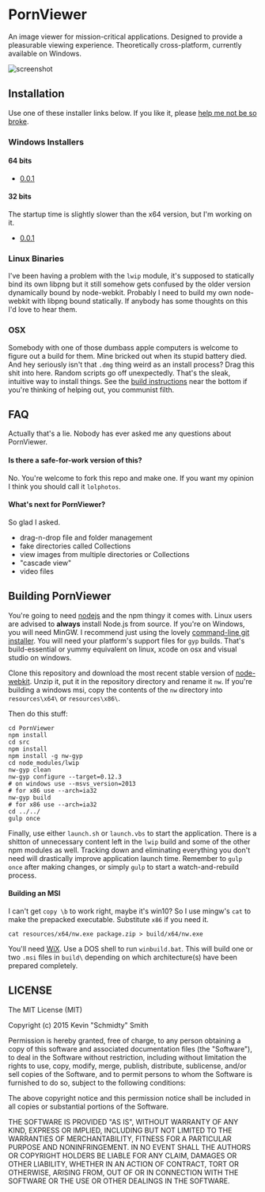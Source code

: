# PornViewer
An image viewer for mission-critical applications. Designed to provide a pleasurable viewing
experience. Theoretically cross-platform, currently available on Windows.

![screenshot](http://i.imgur.com/MVzG6xH.jpg)


## Installation
Use one of these installer links below. If you like it, please [help me not be so broke](https://www.paypal.com/cgi-bin/webscr?cmd=_donations&business=PN6C2AZTS2FP8&lc=US&currency_code=USD&bn=PP%2dDonationsBF%3abtn_donate_SM%2egif%3aNonHosted).

### Windows Installers
#### 64 bits
 * [0.0.1](https://github.com/shenanigans/PornViewer/releases/download/0.0.1/PornViewer_x64.msi)
 
#### 32 bits
The startup time is slightly slower than the x64 version, but I'm working on it.
 * [0.0.1](https://github.com/shenanigans/PornViewer/releases/download/0.0.1/PornViewer_x86.msi)

### Linux Binaries
I've been having a problem with the `lwip` module, it's supposed to statically bind its own libpng
but it still somehow gets confused by the older version dynamically bound by node-webkit. Probably I
need to build my own node-webkit with libpng bound statically. If anybody has some thoughts on this
I'd love to hear them.

### OSX
Somebody with one of those dumbass apple computers is welcome to figure out a build for them. Mine
bricked out when its stupid battery died. And hey seriously isn't that `.dmg` thing weird as an
install process? Drag this shit into here. Random scripts go off unexpectedly. That's the sleak,
intuitive way to install things. See the [build instructions](#building-pornviewer) near the bottom
if you're thinking of helping out, you communist filth.


## FAQ
Actually that's a lie. Nobody has ever asked me any questions about PornViewer.

#### Is there a safe-for-work version of this?
No. You're welcome to fork this repo and make one. If you want my opinion I think you should call it
`lolphotos`.

#### What's next for PornViewer?
So glad I asked.
 * drag-n-drop file and folder management
 * fake directories called Collections
 * view images from multiple directories or Collections
 * "cascade view"
 * video files


## Building PornViewer
You're going to need [nodejs](https://nodejs.org) and the npm thingy it comes with. Linux users are
advised to **always** install Node.js from source. If you're on Windows, you will need MinGW. I
recommend just using the lovely [command-line git installer](https://git-scm.com/downloads). You 
will need your platform's support files for `gyp` builds. That's build-essential or yummy equivalent 
on linux, xcode on osx and visual studio on windows.

Clone this repository and download the most recent stable version of [node-webkit](https://github.com/nwjs/nw.js#downloads).
Unzip it, put it in the repository directory and rename it `nw`. If you're building a windows msi,
copy the contents of the `nw` directory into `resources\x64\` or `resources\x86\`.

Then do this stuff:
```shell
cd PornViewer
npm install
cd src
npm install
npm install -g nw-gyp
cd node_modules/lwip
nw-gyp clean
nw-gyp configure --target=0.12.3
# on windows use --msvs_version=2013 
# for x86 use --arch=ia32
nw-gyp build
# for x86 use --arch=ia32
cd ../../
gulp once
```

Finally, use either `launch.sh` or `launch.vbs` to start the application. There is a shitton of
unnecessary content left in the `lwip` build and some of the other npm modules as well. Tracking
down and eliminating everything you don't need will drastically improve application launch time.
Remember to `gulp once` after making changes, or simply `gulp` to start a watch-and-rebuild process.

#### Building an MSI
I can't get `copy \b` to work right, maybe it's win10? So I use mingw's `cat` to make the prepacked
executable. Substitute `x86` if you need it.
```shell
cat resources/x64/nw.exe package.zip > build/x64/nw.exe
```

You'll need [WiX](http://wixtoolset.org/). Use a DOS shell to run `winbuild.bat`. This will build
one or two `.msi` files in `build\` depending on which architecture(s) have been prepared
completely.


## LICENSE
The MIT License (MIT)

Copyright (c) 2015 Kevin "Schmidty" Smith

Permission is hereby granted, free of charge, to any person obtaining a copy
of this software and associated documentation files (the "Software"), to deal
in the Software without restriction, including without limitation the rights
to use, copy, modify, merge, publish, distribute, sublicense, and/or sell
copies of the Software, and to permit persons to whom the Software is
furnished to do so, subject to the following conditions:

The above copyright notice and this permission notice shall be included in all
copies or substantial portions of the Software.

THE SOFTWARE IS PROVIDED "AS IS", WITHOUT WARRANTY OF ANY KIND, EXPRESS OR
IMPLIED, INCLUDING BUT NOT LIMITED TO THE WARRANTIES OF MERCHANTABILITY,
FITNESS FOR A PARTICULAR PURPOSE AND NONINFRINGEMENT. IN NO EVENT SHALL THE
AUTHORS OR COPYRIGHT HOLDERS BE LIABLE FOR ANY CLAIM, DAMAGES OR OTHER
LIABILITY, WHETHER IN AN ACTION OF CONTRACT, TORT OR OTHERWISE, ARISING FROM,
OUT OF OR IN CONNECTION WITH THE SOFTWARE OR THE USE OR OTHER DEALINGS IN THE
SOFTWARE.
